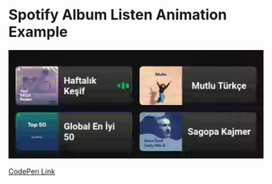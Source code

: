 # Spotify Album Listen Animation Example

 
![Preview gif](https://raw.githubusercontent.com/AtillaPehlivan/flutter-spotify-album-listen/master/media/preview.gif)

 [CodePen Link](https://codepen.io/Atilla_Pehlivan/details/pojVqVy)